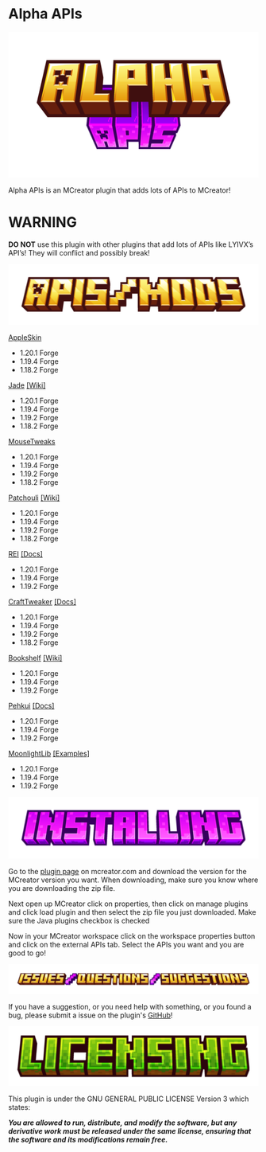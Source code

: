 # Alpha APIs

![Alpha APIs](https://github.com/THG2009/Alpha-APIs/blob/pages/images/title.png)

Alpha APIs is an MCreator plugin that adds lots of APIs to MCreator!

# WARNING

**DO NOT** use this plugin with other plugins that add lots of APIs like LYIVX’s API’s! They will conflict and possibly break!

![APIs/Mods](https://github.com/THG2009/Alpha-APIs/blob/pages/images/apis_mods.png)

[AppleSkin](https://www.curseforge.com/minecraft/mc-mods/appleskin)

* 1.20.1 Forge
* 1.19.4 Forge
* 1.18.2 Forge

[Jade](https://www.curseforge.com/minecraft/mc-mods/jade) [[Wiki]](https://jademc.readthedocs.io/en/latest/)

* 1.20.1 Forge
* 1.19.4 Forge
* 1.19.2 Forge
* 1.18.2 Forge

[MouseTweaks](https://www.curseforge.com/minecraft/mc-mods/mouse-tweaks)

* 1.20.1 Forge
* 1.19.4 Forge
* 1.19.2 Forge
* 1.18.2 Forge

[Patchouli](https://www.curseforge.com/minecraft/mc-mods/patchouli) [[Wiki]](https://vazkiimods.github.io/Patchouli/)

* 1.20.1 Forge
* 1.19.4 Forge
* 1.19.2 Forge
* 1.18.2 Forge

[REI](https://www.curseforge.com/minecraft/mc-mods/roughly-enough-items) [[Docs]](https://chicken-fetch-ve7.craft.me/qj8mHyTVd7qkOZ)

* 1.20.1 Forge
* 1.19.4 Forge
* 1.19.2 Forge

[CraftTweaker](https://www.curseforge.com/minecraft/mc-mods/crafttweaker) [[Docs]](https://docs.blamejared.com/1.20.1)

* 1.20.1 Forge
* 1.19.4 Forge
* 1.19.2 Forge
* 1.18.2 Forge

[Bookshelf](https://www.curseforge.com/minecraft/mc-mods/bookshelf) [[Wiki]](https://github.com/Darkhax-Minecraft/Bookshelf/wiki)

* 1.20.1 Forge
* 1.19.4 Forge
* 1.19.2 Forge

[Pehkui](https://www.curseforge.com/minecraft/mc-mods/pehkui) [[Docs]](https://www.curseforge.com/minecraft/mc-mods/pehkui)

* 1.20.1 Forge
* 1.19.4 Forge
* 1.19.2 Forge

[MoonlightLib](https://www.curseforge.com/minecraft/mc-mods/selene) [[Examples]](https://github.com/MehVahdJukaar/Moonlight/tree/1.20/common/src/example/java)

* 1.20.1 Forge
* 1.19.4 Forge
* 1.19.2 Forge

![Installing](https://github.com/THG2009/Alpha-APIs/blob/pages/images/installing.png)

Go to the [plugin page](https://mcreator.net/plugin/104226/alpha-apis) on mcreator.com and download the version for the MCreator version you want. When downloading, make sure you know where you are downloading the zip file.

Next open up MCreator click on properties, then click on manage plugins and click load plugin and then select the zip file you just downloaded. Make sure the Java plugins checkbox is checked

Now in your MCreator workspace click on the workspace properties button and click on the external APIs tab. Select the APIs you want and you are good to go!

![Issues/Questions/Suggestions](https://github.com/THG2009/Alpha-APIs/blob/pages/images/issues_questions_suggestions.png)

If you have a suggestion, or you need help with something, or you found a bug, please submit a issue on the plugin's [GitHub](https://github.com/THG2009/Alpha-APIs/issues)!

![licensing](https://github.com/THG2009/Alpha-APIs/blob/pages/images/licensing.png)

This plugin is under the GNU GENERAL PUBLIC LICENSE Version 3 which states:

_**You are allowed to run, distribute, and modify the software, but any derivative work must be released under the same license, ensuring that the software and its modifications remain free.**_
